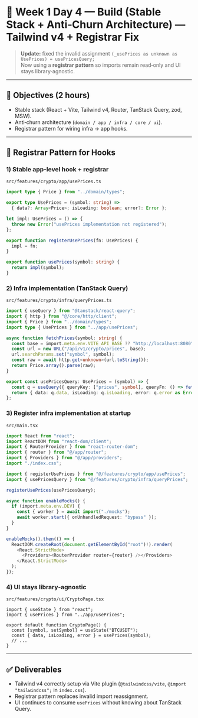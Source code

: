# 📅 Week 1 Day 4 — Build (Stable Stack + Anti‑Churn Architecture) — **Tailwind v4 + Registrar Fix**

> **Update:** fixed the invalid assignment `(_usePrices as unknown as UsePrices) = usePricesQuery;`  
> Now using a **registrar pattern** so imports remain read‑only and UI stays library‑agnostic.

---

## 🎯 Objectives (2 hours)
- Stable stack (React + Vite, Tailwind v4, Router, TanStack Query, zod, MSW).
- Anti‑churn architecture (`domain / app / infra / core / ui`).
- Registrar pattern for wiring infra → app hooks.

---

## 🔑 Registrar Pattern for Hooks

### 1) Stable app‑level hook + registrar
`src/features/crypto/app/usePrices.ts`
```ts
import type { Price } from "../domain/types";

export type UsePrices = (symbol: string) =>
  { data?: Array<Price>; isLoading: boolean; error?: Error };

let impl: UsePrices = () => {
  throw new Error("usePrices implementation not registered");
};

export function registerUsePrices(fn: UsePrices) {
  impl = fn;
}

export function usePrices(symbol: string) {
  return impl(symbol);
}
```

### 2) Infra implementation (TanStack Query)
`src/features/crypto/infra/queryPrices.ts`
```ts
import { useQuery } from "@tanstack/react-query";
import { http } from "@/core/http/client";
import { Price } from "../domain/types";
import type { UsePrices } from "../app/usePrices";

async function fetchPrices(symbol: string) {
  const base = import.meta.env.VITE_API_BASE ?? "http://localhost:8080";
  const url = new URL("/api/v1/crypto/prices", base);
  url.searchParams.set("symbol", symbol);
  const raw = await http.get<unknown>(url.toString());
  return Price.array().parse(raw);
}

export const usePricesQuery: UsePrices = (symbol) => {
  const q = useQuery({ queryKey: ["prices", symbol], queryFn: () => fetchPrices(symbol), staleTime: 10_000 });
  return { data: q.data, isLoading: q.isLoading, error: q.error as Error | undefined };
};
```

### 3) Register infra implementation at startup
`src/main.tsx`
```ts
import React from "react";
import ReactDOM from "react-dom/client";
import { RouterProvider } from "react-router-dom";
import { router } from "@/app/router";
import { Providers } from "@/app/providers";
import "./index.css";

import { registerUsePrices } from "@/features/crypto/app/usePrices";
import { usePricesQuery } from "@/features/crypto/infra/queryPrices";

registerUsePrices(usePricesQuery);

async function enableMocks() {
  if (import.meta.env.DEV) {
    const { worker } = await import("./mocks");
    await worker.start({ onUnhandledRequest: "bypass" });
  }
}

enableMocks().then(() => {
  ReactDOM.createRoot(document.getElementById("root")!).render(
    <React.StrictMode>
      <Providers><RouterProvider router={router} /></Providers>
    </React.StrictMode>
  );
});
```

### 4) UI stays library‑agnostic
`src/features/crypto/ui/CryptoPage.tsx`
```tsx
import { useState } from "react";
import { usePrices } from "../app/usePrices";

export default function CryptoPage() {
  const [symbol, setSymbol] = useState("BTCUSDT");
  const { data, isLoading, error } = usePrices(symbol);
  // ...
}
```

---

## ✅ Deliverables
- Tailwind v4 correctly setup via Vite plugin (`@tailwindcss/vite`, `@import "tailwindcss";` in `index.css`).
- Registrar pattern replaces invalid import reassignment.
- UI continues to consume `usePrices` without knowing about TanStack Query.
